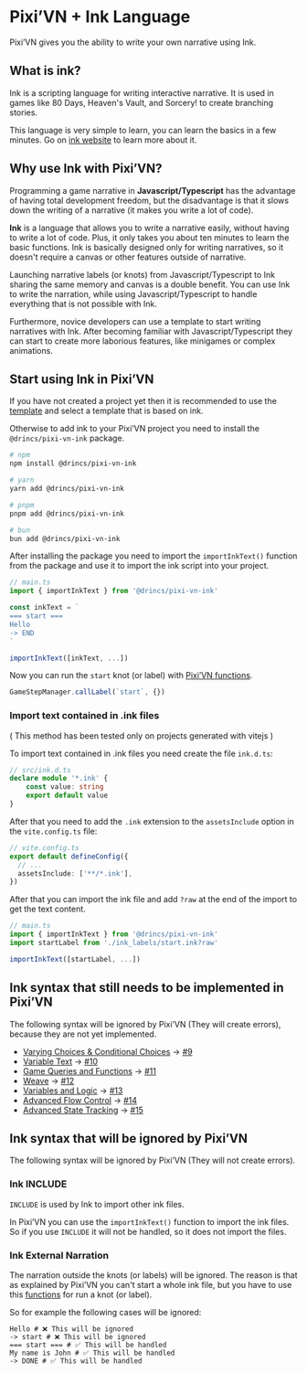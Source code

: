 # Pixi’VN + Ink Language

Pixi’VN gives you the ability to write your own narrative using Ink.

## What is ink?

Ink is a scripting language for writing interactive narrative. It is used in games like 80 Days, Heaven's Vault, and Sorcery! to create branching stories.

This language is very simple to learn, you can learn the basics in a few minutes. Go on [ink website](https://www.inklestudios.com/ink/) to learn more about it.

## Why use Ink with Pixi’VN?

Programming a game narrative in **Javascript/Typescript** has the advantage of having total development freedom, but the disadvantage is that it slows down the writing of a narrative (it makes you write a lot of code).

**Ink** is a language that allows you to write a narrative easily, without having to write a lot of code. Plus, it only takes you about ten minutes to learn the basic functions. Ink is basically designed only for writing narratives, so it doesn't require a canvas or other features outside of narrative.

Launching narrative labels (or knots) from Javascript/Typescript to Ink sharing the same memory and canvas is a double benefit. You can use Ink to write the narration, while using Javascript/Typescript to handle everything that is not possible with Ink.

Furthermore, novice developers can use a template to start writing narratives with Ink. After becoming familiar with Javascript/Typescript they can start to create more laborious features, like minigames or complex animations.

## Start using Ink in Pixi’VN

If you have not created a project yet then it is recommended to use the [template](/start/getting-started.md#project-initialization) and select a template that is based on ink.

Otherwise to add ink to your Pixi’VN project you need to install the `@drincs/pixi-vn-ink` package.

```bash
# npm
npm install @drincs/pixi-vn-ink

# yarn
yarn add @drincs/pixi-vn-ink

# pnpm
pnpm add @drincs/pixi-vn-ink

# bun
bun add @drincs/pixi-vn-ink
```

After installing the package you need to import the `importInkText()` function from the package and use it to import the ink script into your project.

```typescript
// main.ts
import { importInkText } from '@drincs/pixi-vn-ink'

const inkText = `
=== start ===
Hello
-> END
`

importInkText([inkText, ...])
```

Now you can run the `start` knot (or label) with [Pixi’VN functions](/start/labels.md#run-a-label).

```typescript
GameStepManager.callLabel(`start`, {})
```

### Import text contained in .ink files

( This method has been tested only on projects generated with vitejs )

To import text contained in .ink files you need create the file `ink.d.ts`:

```typescript
// src/ink.d.ts
declare module '*.ink' {
    const value: string
    export default value
}

```

After that you need to add the `.ink` extension to the `assetsInclude` option in the `vite.config.ts` file:

```typescript
// vite.config.ts
export default defineConfig({
  // ...
  assetsInclude: ['**/*.ink'],
})
```

After that you can import the ink file and add `?raw` at the end of the import to get the text content.

```typescript
// main.ts
import { importInkText } from '@drincs/pixi-vn-ink'
import startLabel from './ink_labels/start.ink?raw'

importInkText([startLabel, ...])
```

## Ink syntax that still needs to be implemented in Pixi’VN

The following syntax will be ignored by Pixi’VN (They will create errors), because they are not yet implemented.

* [Varying Choices & Conditional Choices](https://github.com/inkle/ink/blob/master/Documentation/WritingWithInk.md#7-varying-choices) -> [#9](https://github.com/DRincs-Productions/pixi-vn-ink/issues/9)
* [Variable Text](https://github.com/inkle/ink/blob/master/Documentation/WritingWithInk.md#8-variable-text) -> [#10](https://github.com/DRincs-Productions/pixi-vn-ink/issues/10)
* [Game Queries and Functions](https://github.com/inkle/ink/blob/master/Documentation/WritingWithInk.md#9-game-queries-and-functions) -> [#11](https://github.com/DRincs-Productions/pixi-vn-ink/issues/11)
* [Weave](https://github.com/inkle/ink/blob/master/Documentation/WritingWithInk.md#part-2-weave) -> [#12](https://github.com/DRincs-Productions/pixi-vn-ink/issues/12)
* [Variables and Logic](https://github.com/inkle/ink/blob/master/Documentation/WritingWithInk.md#part-3-variables-and-logic) -> [#13](https://github.com/DRincs-Productions/pixi-vn-ink/issues/13)
* [Advanced Flow Control](https://github.com/inkle/ink/blob/master/Documentation/WritingWithInk.md#part-4-advanced-flow-control) -> [#14](https://github.com/DRincs-Productions/pixi-vn-ink/issues/14)
* [Advanced State Tracking](https://github.com/inkle/ink/blob/master/Documentation/WritingWithInk.md#part-5-advanced-state-tracking) -> [#15](https://github.com/DRincs-Productions/pixi-vn-ink/issues/15)

## Ink syntax that will be ignored by Pixi’VN

The following syntax will be ignored by Pixi’VN (They will not create errors).

### Ink INCLUDE

`INCLUDE` is used by Ink to import other ink files.

In Pixi’VN you can use the `importInkText()` function to import the ink files. So if you use `INCLUDE` it will not be handled, so it does not import the files.

### Ink External Narration

The narration outside the knots (or labels) will be ignored.
The reason is that as explained by Pixi’VN you can't start a whole ink file, but you have to use this [functions](/start/labels.md#run-a-label) for run a knot (or label).

So for example the following cases will be ignored:

```ink
Hello # ❌ This will be ignored
-> start # ❌ This will be ignored
=== start === # ✅ This will be handled
My name is John # ✅ This will be handled
-> DONE # ✅ This will be handled
```
